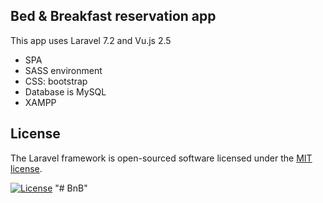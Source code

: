 

## Bed & Breakfast reservation app

This app uses Laravel 7.2 and Vu.js 2.5

- SPA
- SASS environment 
- CSS: bootstrap
- Database is MySQL
- XAMPP


## License

The Laravel framework is open-sourced software licensed under the [MIT license](https://opensource.org/licenses/MIT).

[![License](https://img.shields.io/badge/License-Apache%202.0-blue.svg)](https://opensource.org/licenses/Apache-2.0)
"# BnB" 
